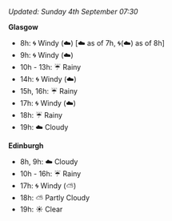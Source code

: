 *Updated: Sunday 4th September 07:30*

**Glasgow**

* 8h: :cyclone: Windy (:cloud:) [:cloud: as of 7h, :cyclone:(:cloud:) as of 8h]
* 9h: :cyclone: Windy (:cloud:)
* 10h - 13h: :umbrella: Rainy
* 14h: :cyclone: Windy (:cloud:)
* 15h, 16h: :umbrella: Rainy
* 17h: :cyclone: Windy (:cloud:)
* 18h: :umbrella: Rainy
* 19h: :cloud: Cloudy

**Edinburgh**

* 8h, 9h: :cloud: Cloudy
* 10h - 16h: :umbrella: Rainy
* 17h: :cyclone: Windy (:partly_sunny:)
* 18h: :partly_sunny: Partly Cloudy
* 19h: :sunny: Clear
